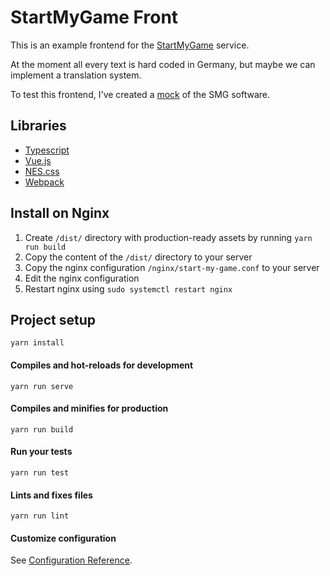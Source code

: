 # StartMyGame Front

This is an example frontend for the [StartMyGame](https://github.com/LukWebsForge/StartMyGame) service.

At the moment all every text is hard coded in Germany, 
but maybe we can implement a translation system.

To test this frontend, I've created a [mock](https://github.com/LukWebsForge/StartMyGameMock) of the SMG software.

## Libraries

* [Typescript](https://www.typescriptlang.org/)
* [Vue.js](https://vuejs.org/v2/guide/)
* [NES.css](https://github.com/nostalgic-css/NES.css)
* [Webpack](https://webpack.js.org/)

## Install on Nginx

1. Create `/dist/` directory with production-ready assets by running `yarn run build`
2. Copy the content of the `/dist/` directory to your server
3. Copy the nginx configuration `/nginx/start-my-game.conf` to your server
4. Edit the nginx configuration
5. Restart nginx using `sudo systemctl restart nginx`

## Project setup
```
yarn install
```

#### Compiles and hot-reloads for development
```
yarn run serve
```

#### Compiles and minifies for production
```
yarn run build
```

#### Run your tests
```
yarn run test
```

#### Lints and fixes files
```
yarn run lint
```

#### Customize configuration
See [Configuration Reference](https://cli.vuejs.org/config/).
